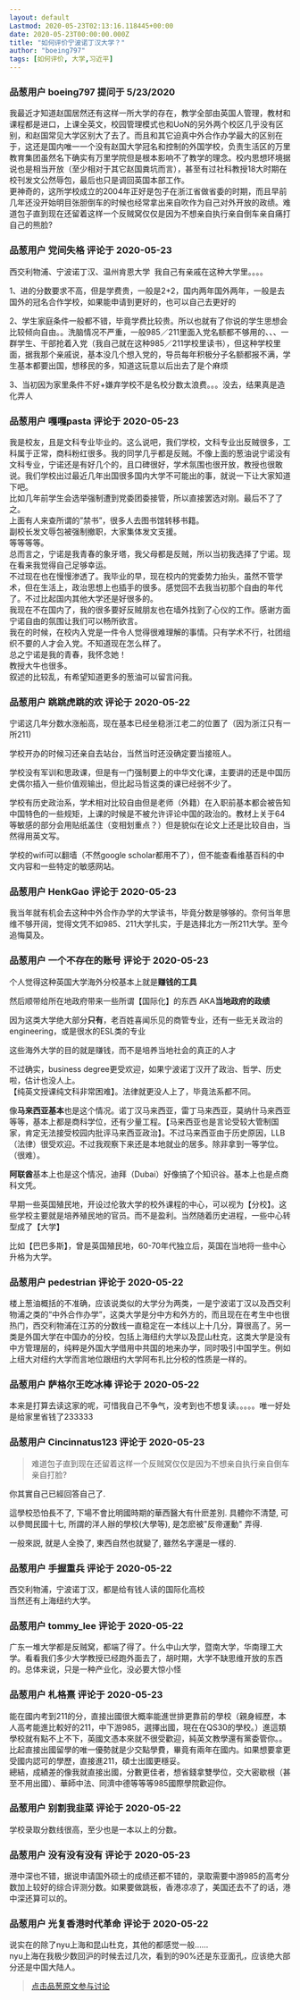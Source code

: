 ```yaml
---
layout: default
Lastmod: 2020-05-23T02:13:16.118445+00:00
date: 2020-05-23T00:00:00.000Z
title: "如何评价宁波诺丁汉大学？"
author: "boeing797"
tags: [如何评价, 大学,习近平]
---
```



### 品葱用户 **boeing797** 提问于 5/23/2020
    
我最近才知道赵国居然还有这样一所大学的存在，教学全部由英国人管理，教材和课程都是进口，上课全英文，校园管理模式也和UoN的另外两个校区几乎没有区别，和赵国常见大学区别大了去了。而且和其它迫真中外合作办学最大的区别在于，这还是国内唯一一个没有赵国大学冠名和控制的外国学校，负责生活区的万里教育集团虽然名下确实有万里学院但是根本影响不了教学的理念。校内思想环境据说也是相当开放（至少相对于其它赵国粪坑而言），甚至有过社科教授18大时期在校刊发文公然辱包，最后也只是调回英国本部工作。  
更神奇的，这所学校成立的2004年正好是包子在浙江省做省委的时期，而且早前几年还没开始明目张胆倒车的时候也经常拿出来自吹作为自己对外开放的政绩。难道包子直到现在还留着这样一个反贼窝仅仅是因为不想亲自执行亲自倒车亲自痛打自己的熊脸?
    
                

### 品葱用户 **党间失格** 评论于 2020-05-23
        
西交利物浦、宁波诺丁汉、温州肯恩大学  我自己有亲戚在这种大学里。。。。  
  
1、进的分数要求不高，但是学费贵，一般是2+2，国内两年国外两年，一般是去国外的冠名合作学校，如果能申请到更好的，也可以自己去更好的  
  
2、学生家庭条件一般都不错，毕竟学费比较贵。所以也就有了你说的学生思想会比较倾向自由。。洗脑情况不严重，一般985／211里面入党名额都不够用的、、、一群学生、干部抢着入党（我自己就在这种985／211学校里读书），但这种学校里面，据我那个亲戚说，基本没几个想入党的，导员每年积极分子名额都报不满，学生基本都要出国，想移民的多，知道这玩意以后出去了是个麻烦  
  
3、当初因为家里条件不好+嫌弃学校不是名校分数太浪费。。。没去，结果真是造化弄人
        
                

### 品葱用户 **嘎嘎pasta** 评论于 2020-05-23
        
我是校友，且是文科专业毕业的。这么说吧，我们学校，文科专业出反贼很多，工科属于正常，商科粉红很多。我的同学几乎都是反贼。不像上面的葱油说宁诺没有文科专业，宁诺还是有好几个的，且口碑很好，学术氛围也很开放，教授也很敢说。我们学校出过最近几年出国很多国内大学不可能出的事，就说一下让大家知道下吧。  
比如几年前学生会选举强制遭到党委团委接管，所以直接罢选对刚。最后不了了之。  
上面有人来查所谓的”禁书”，很多人去图书馆转移书籍。  
副校长发文辱包被强制撤职，大家集体发文支援。  
等等等等。  
总而言之，宁诺是我青春的象牙塔，我父母都是反贼，所以当初我选择了宁诺。现在看来我觉得自己足够幸运。  
不过现在也在慢慢渗透了。我毕业的早，现在校内的党委势力抬头，虽然不管学术，但在生活上，政治思想上也插手的很多。感觉回不去我当初那个自由的年代了。不过比起国内其他大学还是好很多的。  
我现在不在国内了，我的很多要好反贼朋友也在墙外找到了心仪的工作。感谢方面宁诺自由的氛围让我们可以畅所欲言。  
我在的时候，在校内入党是一件令人觉得很难理解的事情。只有学术不行，社团组织不要的人才会入党。不知道现在怎么样了。  
总之宁诺是我的青春，我怀念她！  
教授大牛也很多。  
叙述的比较乱，有希望知道更多的葱油可以留言问我。
        
                

### 品葱用户 **跳跳虎跳的欢** 评论于 2020-05-22
        
宁诺这几年分数水涨船高，现在基本已经坐稳浙江老二的位置了（因为浙江只有一所211)  
  
学校开办的时候习还亲自去站台，当然当时还没确定要当接班人。  
  
学校没有军训和思政课，但是有一门强制要上的中华文化课，主要讲的还是中国历史偶尔插入一些价值观输出，但比起马哲这类的课已经弱不少了。  
  
学校有历史政治系，学术相对比较自由但是老师（外籍）在入职前基本都会被告知中国特色的一些规矩，上课的时候是不被允许评论中国的政治的。教材上关于64等敏感的部分会用贴纸盖住（变相划重点？）但是貌似在论文上还是比较自由，当然得用英文写。  
  
学校的wifi可以翻墙（不然google scholar都用不了），但不能查看维基百科的中文内容和一些特定的敏感网站。
        
                

### 品葱用户 **HenkGao** 评论于 2020-05-23
        
我当年就有机会去这种中外合作办学的大学读书，毕竟分数是够够的。奈何当年思维不够开阔，觉得文凭不如985、211大学扎实，于是选择北方一所211大学。至今追悔莫及。
        
                

### 品葱用户 **一个不存在的账号** 评论于 2020-05-23
        
个人觉得这种英国大学海外分校基本上就是**赚钱的工具**  
  
然后顺带给所在地政府带来一些所谓【国际化】的东西 AKA**当地政府的政绩**  
  
因为这类大学绝大部分**只有**，老百姓喜闻乐见的商管专业，还有一些无关政治的engineering，或是很水的ESL类的专业  
  
这些海外大学的目的就是赚钱，而不是培养当地社会的真正的人才  
  
不过确实，business degree更受欢迎，如果宁波诺丁汉开了政治、哲学、历史啦，估计也没人上。  
【纯英文授课纯文科非常困难】。法律就更没人上了，毕竟法系都不同。  
  
像**马来西亚基本**也是这个情况。诺丁汉马来西亚，雷丁马来西亚，莫纳什马来西亚等等，基本上都是商科学位，还有少量工程。【马来西亚也是言论受较大管制国家，肯定无法接受校园内批评马来西亚政治】。不过马来西亚由于历史原因，LLB（法律）很受欢迎。不过我观察下来还是本地就业的居多。除非拿到一等学位。（很难）。  
  
**阿联酋**基本上也是这个情况，迪拜（Dubai）好像搞了个知识谷。基本上也是点商科文凭。  
  
  
  
早期一些英国殖民地，开设过伦敦大学的校外课程的中心，可以视为【分校】。这些学校主要就是培养殖民地的官员。而不是盈利。当然随着历史进程，一些中心转型成了【大学】  
  
比如【巴巴多斯】，曾是英国殖民地，60-70年代独立后，英国在当地将一些中心升格为大学。
        
                

### 品葱用户 **pedestrian** 评论于 2020-05-22
        
楼上葱油概括的不准确，应该说类似的大学分为两类，一是宁波诺丁汉以及西交利物浦之类的“中外合作办学”，这类大学是分中方和外方的，而且现在在考生中也很热门，西交利物浦在江苏的分数线一直稳定在一本线以上十几分，算很高了。另一类是外国大学在中国办的分校，包括上海纽约大学以及昆山杜克，这类大学是没有中方管理层的，纯粹是外国大学借用中共国的地来办学，同时吸引中国学生。例如上纽大对纽约大学而言地位跟纽约大学阿布扎比分校的性质是一样的。
        
                

### 品葱用户 **萨格尔王吃冰棒** 评论于 2020-05-22
        
本来是打算去读这家的呢，可惜我自己不争气，没考到也不想复读。。。。。唯一好处是给家里省钱了233333
        
                

### 品葱用户 **Cincinnatus123** 评论于 2020-05-23
        
> 难道包子直到现在还留着这样一个反贼窝仅仅是因为不想亲自执行亲自倒车亲自打脸?

  
  
你其實自己已經回答自己了.  
  
  
這學校恐怕長不了, 下場不會比明國時期的華西醫大有什麽差別. 具體你不清楚, 可以參閲民國十七, 所謂的洋人辦的學校(大學等), 是怎麽被"反帝運動" 弄得.  
  
一般來説, 就是人全換了, 東西自然也就變了, 雖然名字還是一樣的.
        
                

### 品葱用户 **手握重兵** 评论于 2020-05-22
        
西交利物浦，宁波诺丁汉，都是给有钱人读的国际化高校  
当然还有上海纽约大学。
        
                

### 品葱用户 **tommy_lee** 评论于 2020-05-22
        
广东一堆大学都是反贼窝，都端了得了。什么中山大学，暨南大学，华南理工大学。看看我们多少大学教授已经跑外面去了，胡时期，大学不缺思维开放的东西的。总体来说，只是一种产业化，没必要大惊小怪
        
                

### 品葱用户 **札格熹** 评论于 2020-05-23
        
能在國内考到211的分，直接出國很大概率能進世排更靠前的學校（親身經歷，本人高考能進比較好的211，中下游985，選擇出國，現在在QS30的學校。）進這類學校就有點不上不下，英國文憑本來就不很受歡迎，純英文教學還有黨委管你。。比起直接出國留學的唯一優勢就是少交點學費，畢竟有兩年在國内。如果想要拿更受國内認可的學歷，直接進211，碩士出國更穩妥。  
總結，成績差的像我就直接出國，分數更佳者，想省錢拿雙學位，交大密歇根（甚至不用出國）、華師中法、同濟中德等等等985國際學院歡迎你。
        
                

### 品葱用户 **别割我韭菜** 评论于 2020-05-22
        
学校录取分数线很高，至少也是一本以上的分数。
        
                

### 品葱用户 **没有没有没有** 评论于 2020-05-23
        
港中深也不错，据说申请国外硕士的成绩还都不错的，录取需要中游985的高考分数加上较好的综合评测分数。如果要做跳板，香港凉凉了，美国还去不了的话，港中深还算可以的。
        
                

### 品葱用户 **光复香港时代革命** 评论于 2020-05-22
        
说实在的除了nyu上海和昆山杜克，其他的都感觉一般……  
nyu上海在我极少数回沪的时候去过几次，看到的90%还是东亚面孔，应该绝大部分还是中国大陆人。
        
                





> [点击品葱原文参与讨论](https://pincong.rocks/question/25801)


